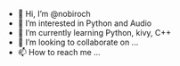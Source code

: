 - 👋 Hi, I’m @nobiroch
- 👀 I’m interested in Python and Audio
- 🌱 I’m currently learning Python, kivy, C++
- 💞️ I’m looking to collaborate on ...
- 📫 How to reach me ...

<!---
nobiroch/nobiroch is a ✨ special ✨ repository because its `README.md` (this file) appears on your GitHub profile.
You can click the Preview link to take a look at your changes.
--->
